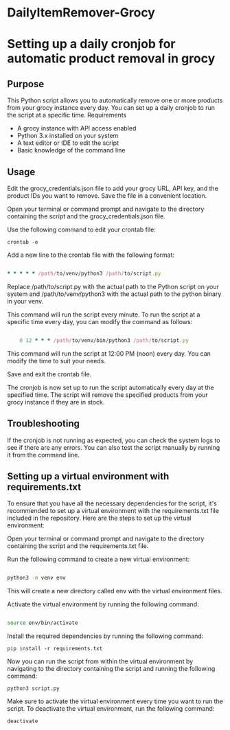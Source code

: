 # DailyItemRemover-Grocy
# Setting up a daily cronjob for automatic product removal in grocy
## Purpose

This Python script allows you to automatically remove one or more products from your grocy instance every day. You can set up a daily cronjob to run the script at a specific time.
Requirements

* A grocy instance with API access enabled
* Python 3.x installed on your system
* A text editor or IDE to edit the script
* Basic knowledge of the command line

## Usage

Edit the grocy_credentials.json file to add your grocy URL, API key, and the product IDs you want to remove. Save the file in a convenient location.  
  
Open your terminal or command prompt and navigate to the directory containing the script and the grocy_credentials.json file.  
  
Use the following command to edit your crontab file:  
```
crontab -e
```
Add a new line to the crontab file with the following format:

```ruby

* * * * * /path/to/venv/python3 /path/to/script.py
```

Replace /path/to/script.py with the actual path to the Python script on your system and /path/to/venv/python3 with the actual path to the python binary in your venv.

This command will run the script every minute. To run the script at a specific time every day, you can modify the command as follows:

```ruby

    0 12 * * * /path/to/venv/bin/python3 /path/to/script.py
```

This command will run the script at 12:00 PM (noon) every day. You can modify the time to suit your needs.

Save and exit the crontab file.

The cronjob is now set up to run the script automatically every day at the specified time. The script will remove the specified products from your grocy instance if they are in stock.

## Troubleshooting

If the cronjob is not running as expected, you can check the system logs to see if there are any errors. You can also test the script manually by running it from the command line.

## Setting up a virtual environment with requirements.txt

To ensure that you have all the necessary dependencies for the script, it's recommended to set up a virtual environment with the requirements.txt file included in the repository. Here are the steps to set up the virtual environment:

Open your terminal or command prompt and navigate to the directory containing the script and the requirements.txt file.

Run the following command to create a new virtual environment:

```bash

python3 -m venv env
```

This will create a new directory called env with the virtual environment files.

Activate the virtual environment by running the following command:

```bash

source env/bin/activate
```
Install the required dependencies by running the following command:

```
pip install -r requirements.txt
```

Now you can run the script from within the virtual environment by navigating to the directory containing the script and running the following command:

```
python3 script.py
```

Make sure to activate the virtual environment every time you want to run the script. To deactivate the virtual environment, run the following command:
```
deactivate
```